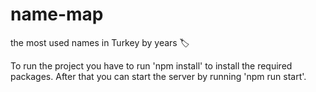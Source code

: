 # name-map

the most used names in Turkey by years 🏷

To run the project you have to run 'npm install' to install the required packages. After that you can start the server by running 'npm run start'. 
